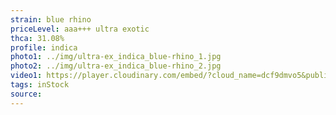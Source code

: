 ```yaml
---
strain: blue rhino
priceLevel: aaa+++ ultra exotic
thca: 31.08%
profile: indica
photo1: ../img/ultra-ex_indica_blue-rhino_1.jpg
photo2: ../img/ultra-ex_indica_blue-rhino_2.jpg
video1: https://player.cloudinary.com/embed/?cloud_name=dcf9dmvo5&public_id=ultra-ex_indica_blue-rhino_lolymv&profile=flower
tags: inStock
source:
---
```

